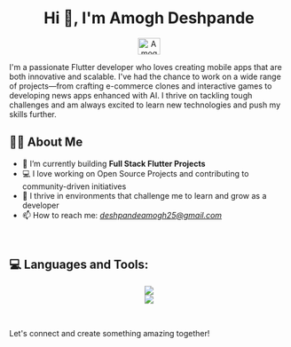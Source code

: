 <h1 align="center">Hi 👋, I'm Amogh Deshpande</h1>
<p align="center">
  <a href="https://www.linkedin.com/in/amogh-deshpande-56a764289/" target="blank">
    <img align="center" src="https://raw.githubusercontent.com/rahuldkjain/github-profile-readme-generator/master/src/images/icons/Social/linked-in-alt.svg" alt="Amogh Deshpande" height="30" width="40" />
  </a>
</p>

I'm a passionate Flutter developer who loves creating mobile apps that are both innovative and scalable. I've had the chance to work on a wide range of projects—from crafting e-commerce clones and interactive games to developing news apps enhanced with AI. I thrive on tackling tough challenges and am always excited to learn new technologies and push my skills further.

## 👨‍💻 About Me
- 🌱 I’m currently building **Full Stack Flutter Projects**
- 💻 I love working on Open Source Projects and contributing to community-driven initiatives
- 🚀 I thrive in environments that challenge me to learn and grow as a developer
- 📫 How to reach me: *deshpandeamogh25@gmail.com*


<br>

## 💻 Languages and Tools:
<p align="center">
    <img src="https://skillicons.dev/icons?i=flutter,firebase,dart,nodejs,mongodb,mysql,postman,c,expressjs" />
    <br>
    <img src="https://skillicons.dev/icons?i=cpp,python,javascript,vscode,androidstudio,github" />
</p>
<br>

Let's connect and create something amazing together!
